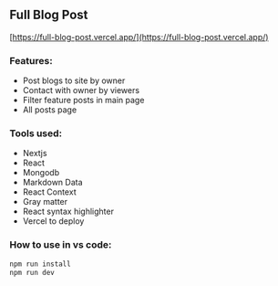 ## Full Blog Post
[https://full-blog-post.vercel.app/](https://full-blog-post.vercel.app/)

### Features:
- Post blogs to site by owner
- Contact with owner by viewers
- Filter feature posts in main page
- All posts page

### Tools used:
- Nextjs
- React
- Mongodb
- Markdown Data
- React Context
- Gray matter
- React syntax highlighter
- Vercel to deploy

### How to use in vs code:
```bash
npm run install
npm run dev
```
